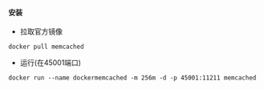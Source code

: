 #### 安装

- 拉取官方镜像

```
docker pull memcached
```

- 运行(在45001端口)

```
docker run --name dockermemcached -m 256m -d -p 45001:11211 memcached
```

